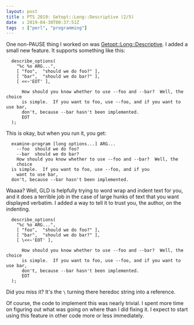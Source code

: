 ```yaml
---
layout: post
title : PTS 2019: Getopt::Long::Descriptive (2/5)
date  : 2019-04-30T00:37:51Z
tags  : ["perl", "programming"]
---
```

One non-PAUSE thing I worked on was
[Getopt::Long::Descriptive](https://metacpan.org/pod/Getopt::Long::Descriptive).
I added a small new feature.  It supports something like this:

      describe_options(
        "%c %o ARG...",
        [ "foo",  "should we do foo?" ],
        [ "bar",  "should we do bar?" ],
        [ <<~'EOT' ],

          How should you know whether to use --foo and --bar?  Well, the choice
          is simple.  If you want to foo, use --foo, and if you want to use bar,
          don't, because --bar hasn't been implemented.
          EOT
      );

This is okay, but when you run it, you get:

      examine-program [long options...] ARG...
        --foo  should we do foo?
        --bar  should we do bar?
        How should you know whether to use --foo and --bar?  Well, the
        choice
      is simple.  If you want to foo, use --foo, and if you
        want to use bar,
      don't, because --bar hasn't been implemented.

Waaaa?  Well, GLD is helpfully trying to word wrap and indent text for you, and
it does a terrible job in the case of large hunks of text that you want
displayed verbatim.  I added a way to tell it to trust you, the author, on the
indenting.

      describe_options(
        "%c %o ARG...",
        [ "foo",  "should we do foo?" ],
        [ "bar",  "should we do bar?" ],
        [ \<<~'EOT' ],

          How should you know whether to use --foo and --bar?  Well, the choice
          is simple.  If you want to foo, use --foo, and if you want to use bar,
          don't, because --bar hasn't been implemented.
          EOT
      );

Did you miss it?  It's the `\` turning there heredoc string into a reference.

Of course, the code to implement this was nearly trivial.  I spent more time on
figuring out what was going on where than I did fixing it.  I expect to start
using this feature in other code more or less immediately.

